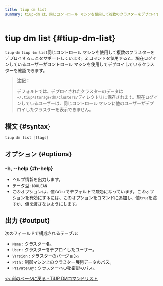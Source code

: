 ```yaml
---
title: tiup dm list
summary: tiup-dm は、同じコントロール マシンを使用して複数のクラスターをデプロイすることをサポートします。「tiup dm list」コマンドは、現在ログインしているユーザーによってデプロイされているクラスターを確認します。データは ~/.tiup/ storage/dm/clusters/ ディレクトリに保存されます。ユーザーは、クラスター名、デプロイ ユーザー、バージョン、パス、および秘密キーを表示できます。
---
```


# tiup dm list {#tiup-dm-list}

`tiup-dm` `tiup dm list`同じコントロール マシンを使用して複数のクラスターをデプロイすることをサポートしています。2 コマンドを使用すると、現在ログインしているユーザーがコントロール マシンを使用してデプロイしているクラスターを確認できます。

> **注記：**
>
> デフォルトでは、デプロイされたクラスターのデータは`~/.tiup/storage/dm/clusters/`ディレクトリに保存されます。現在ログインしているユーザーは、同じコントロール マシンに他のユーザーがデプロイしたクラスターを表示できません。

## 構文 {#syntax}

```shell
tiup dm list [flags]
```

## オプション {#options}

### -h, --help {#h-help}

-   ヘルプ情報を出力します。
-   データ型: `BOOLEAN`
-   このオプションは、値`false`でデフォルトで無効になっています。このオプションを有効にするには、このオプションをコマンドに追加し、値`true`を渡すか、値を渡さないようにします。

## 出力 {#output}

次のフィールドで構成されるテーブル:

-   `Name` : クラスター名。
-   `User` : クラスターをデプロイしたユーザー。
-   `Version` : クラスターのバージョン。
-   `Path` : 制御マシン上のクラスター展開データのパス。
-   `PrivateKey` : クラスターへの秘密鍵のパス。

[&lt;&lt; 前のページに戻る - TiUP DMコマンドリスト](/tiup/tiup-component-dm.md#command-list)
